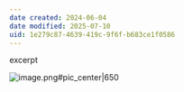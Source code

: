 ```yaml
---
date created: 2024-06-04
date modified: 2025-07-10
uid: 1e279c87-4639-419c-9f6f-b683ce1f0586
---
```


excerpt

<!-- more -->

![image.png#pic_center|650](https://imagehosting4picgo.oss-cn-beijing.aliyuncs.com/imagehosting/fix-dir%2Fpicgo%2Fpicgo-clipboard-images%2F2024%2F06%2F04%2F17-09-19-c156ce8a110cc2ed6b6c6143fcac7e04-20240604170919-f091a0.png)
